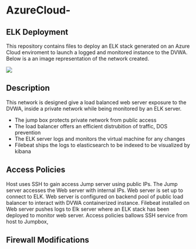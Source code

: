 # AzureCloud-
## ELK Deployment 
This repository contains files to deploy an ELK stack generated on an Azure Cloud enviroment to launch a logged and monitored instance to the DVWA.   
Below is a an image representation of the network created. 

[![](https://i.imgur.com/hYJZjCAm.jpg)](https://i.imgur.com/hYJZjCA.png)



## Description  
This network is designed give a load balanced web server exposure to the DVWA, 
inside a private network while being monitored by an ELK server. 
 
* The jump box protects private network from public access
* The load balancer offers an efficient distrubition of traffic, DOS prevention 
* The ELK server logs and monitors the virtual machine for any changes 
* Filebeat ships the logs to elasticsearch to be indexed to be visualized by kibana

## Access Policies

Host uses SSH to gain access Jump server using public IPs. The Jump server accesses the Web server with internal IPs. Web server is set up to connect to ELK. Web server is configured on
backend pool of public load balancer to interact with DVWA containerized instance. Filebeat installed on Web server pushes logs to Elk server where an ELK stack has been deployed to monitor web server. Access policies ballows SSH service from host to Jumpbox, 


## Firewall Modifications 
